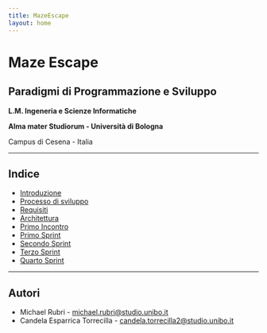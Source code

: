 ```yaml
---
title: MazeEscape
layout: home
---
```


# Maze Escape

## Paradigmi di Programmazione e Sviluppo

**L.M. Ingeneria e Scienze Informatiche**

**Alma mater Studiorum - Università di Bologna**

Campus di Cesena - Italia

---

## Indice
- [Introduzione](0-Introduzione.md)
- [Processo di sviluppo](1-ProcessoDiSviluppo.md)
- [Requisiti](2-Requisiti.md)
- [Architettura](3-Architettura.md)
- [Primo Incontro](sprint/0-PrimoIncontro.md)
- [Primo Sprint](sprint/1-PrimoSprint.md)
- [Secondo Sprint](sprint/2-SecondoSprint.md)
- [Terzo Sprint](sprint/3-TerzoSprint.md)
- [Quarto Sprint](sprint/4-QuartoSprint.md)

---

## Autori
- Michael Rubri - [michael.rubri@studio.unibo.it](mailto:michael.rubri@studio.unibo.it)
- Candela Esparrica Torrecilla - [candela.torrecilla2@studio.unibo.it](mailto:candela.torrecilla2@studio.unibo.it)